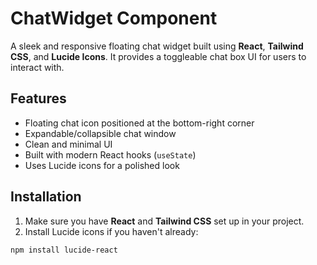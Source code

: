 #  ChatWidget Component

A sleek and responsive floating chat widget built using **React**, **Tailwind CSS**, and **Lucide Icons**. It provides a toggleable chat box UI for users to interact with.

## Features

- Floating chat icon positioned at the bottom-right corner
- Expandable/collapsible chat window
- Clean and minimal UI
- Built with modern React hooks (`useState`)
- Uses Lucide icons for a polished look

##  Installation

1. Make sure you have **React** and **Tailwind CSS** set up in your project.
2. Install Lucide icons if you haven't already:

```bash
npm install lucide-react
